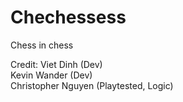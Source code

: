# Chechessess
Chess in chess


Credit:
Viet Dinh (Dev)  
Kevin Wander (Dev)  
Christopher Nguyen (Playtested, Logic)